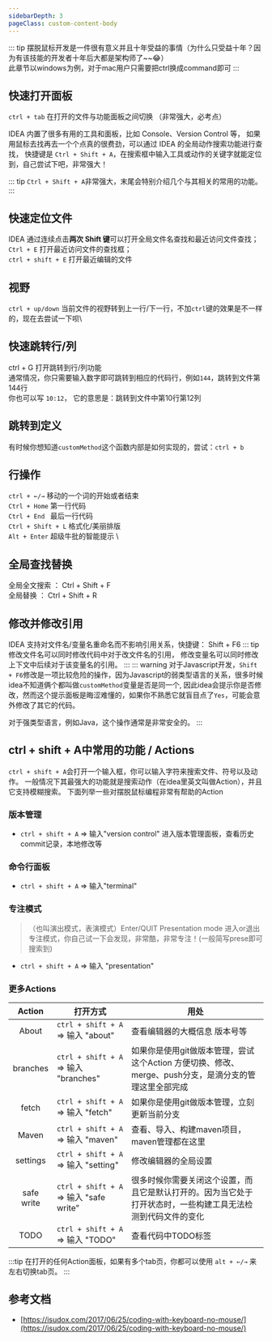 ```yaml
---
sidebarDepth: 3
pageClass: custom-content-body
---
```

::: tip
摆脱鼠标开发是一件很有意义并且十年受益的事情（为什么只受益十年？因为有该技能的开发者十年后大都是架构师了~~:joy:）\
此章节以windows为例，对于mac用户只需要把ctrl换成command即可
:::

## 快速打开面板
`ctrl + tab` 在打开的文件与功能面板之间切换 （非常强大，必考点）

IDEA 内置了很多有用的工具和面板，比如 Console、Version Control 等，
如果用鼠标去找再去一个个点真的很费劲，可以通过 IDEA 的全局动作搜索功能进行查找，
快捷键是 `Ctrl + Shift + A`，在搜索框中输入工具或动作的关键字就能定位到，自己尝试下吧，非常强大！

::: tip
`Ctrl + Shift + A`非常强大，末尾会特别介绍几个与其相关的常用的功能。
:::

## 快速定位文件
IDEA 通过连续点击<b>两次 Shift 键</b>可以打开全局文件名查找和最近访问文件查找；\
`Ctrl + E` 打开最近访问文件的查找框；\
`ctrl + shift + E`	打开最近编辑的文件

## 视野
`ctrl + up/down` 当前文件的视野转到上一行/下一行，不加`ctrl`键的效果是不一样的，现在去尝试一下呗\


## 快速跳转行/列
ctrl + G 打开跳转到行/列功能\
通常情况，你只需要输入数字即可跳转到相应的代码行，例如`144`，跳转到文件第144行\
你也可以写 `10:12`， 它的意思是：跳转到文件中第10行第12列

## 跳转到定义
有时候你想知道`customMethod`这个函数内部是如何实现的，尝试：`ctrl + b`

## 行操作
`ctrl + ←/→` 移动的一个词的开始或者结束\
`Ctrl + Home` 	第一行代码\
`Ctrl + End	` 最后一行代码 \
`Ctrl + Shift + L` 格式化/美丽排版 \
`Alt + Enter` 超级牛批的智能提示 \


## 全局查找替换
全局全文搜索 ： Ctrl + Shift + F \
全局替换 ： Ctrl + Shift + R


## 修改并修改引用
IDEA 支持对文件名/变量名重命名而不影响引用关系，快捷键： Shift + F6
::: tip
修改文件名可以同时修改代码中对于改文件名的引用，
修改变量名可以同时修改上下文中后续对于该变量名的引用。
:::
::: warning
对于Javascript开发，`Shift + F6`修改是一项比较危险的操作，因为Javascript的弱类型语言的关系，很多时候idea不知道俩个都叫做`customMethod`变量是否是同一个,
因此idea会提示你是否修改，然而这个提示面板是晦涩难懂的，如果你不熟悉它就盲目点了`Yes`，可能会意外修改了其它的代码。

对于强类型语言，例如Java，这个操作通常是非常安全的。
:::

## ctrl + shift + A中常用的功能 / Actions
`ctrl + shift + A`会打开一个输入框，你可以输入字符来搜索文件、符号以及动作。
一般情况下其最强大的功能就是搜索动作（在idea里英文叫做Action），并且它支持模糊搜索。
下面列举一些对摆脱鼠标编程非常有帮助的Action


### 版本管理
* `ctrl + shift + A` => 输入"version control" 进入版本管理面板，查看历史commit记录，本地修改等

### 命令行面板
* `ctrl + shift + A` => 输入"terminal"

### 专注模式
> （也叫演出模式，表演模式）Enter/QUIT Presentation mode 进入or退出专注模式，你自己试一下会发现，非常酷，非常专注！(一般简写prese即可搜索到)
* `ctrl + shift + A` => 输入 "presentation"

### 更多Actions

|     Action    |                    打开方式                                  |  用处 |
|:-------------:|------------------------------------------------|-----------|
|       About  |      `ctrl + shift + A` => 输入 "about"        | 查看编辑器的大概信息 版本号等 |
|       branches      |           `ctrl + shift + A` => 输入 "branches"              |如果你是使用git做版本管理，尝试这个Action 方便切换、修改、merge、push分支，是滴分支的管理这里全部完成|
|       fetch      |           `ctrl + shift + A` => 输入 "fetch"              | 如果你是使用git做版本管理，立刻更新当前分支 |
|       Maven  |      `ctrl + shift + A` => 输入 "maven"        | 查看、导入、构建maven项目，maven管理都在这里 |
|       settings  |      `ctrl + shift + A` => 输入 "setting"        | 修改编辑器的全局设置 |
|       safe write  |      `ctrl + shift + A` => 输入 "safe write"        | 很多时候你需要关闭这个设置，而且它是默认打开的。因为当它处于打开状态时，一些构建工具无法检测到代码文件的变化 |
|       TODO      |           `ctrl + shift + A` => 输入 "TODO"              | 查看代码中TODO标签|

:::tip
在打开的任何Action面板，如果有多个tab页，你都可以使用 `alt + ←/→` 来左右切换tab页。
:::



## 参考文档
* [https://isudox.com/2017/06/25/coding-with-keyboard-no-mouse/](https://isudox.com/2017/06/25/coding-with-keyboard-no-mouse/)
